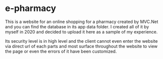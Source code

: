 # e-pharmacy
This is a website for an online shopping for a pharmacy created by MVC.Net and you can find the database in its app data folder.
I created all of it by myself in 2020 and decided to upload it here as a sample of my experience.

Its security level is in high level and the client cannot even enter the website via direct url of each parts and most surface throughout the website to view the page or even the errors of it have been customized.
